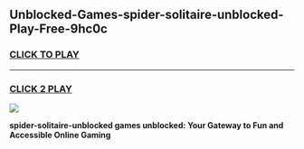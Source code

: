 
## Unblocked-Games-spider-solitaire-unblocked-Play-Free-9hc0c
<h3>
<a href="https://premium76.site?title=spider-solitaire-unblocked&ref=23A">CLICK TO PLAY</a></h3>
<hr>

<h3>
<a href="https://premium76.site?title=spider-solitaire-unblocked&ref=23A">CLICK 2 PLAY</a>
  
</h3>

<a href="https://premium76.site?title=spider-solitaire-unblocked&ref=23A"><img src="https://clearcache.store/games.png"></a>


**spider-solitaire-unblocked games unblocked: Your Gateway to Fun and Accessible Online Gaming**
